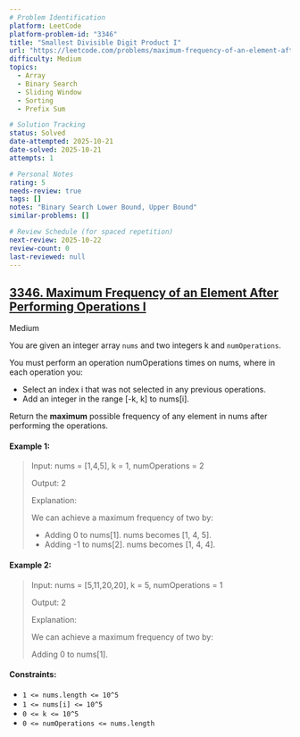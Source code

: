 ```yaml
---
# Problem Identification
platform: LeetCode
platform-problem-id: "3346"
title: "Smallest Divisible Digit Product I"
url: "https://leetcode.com/problems/maximum-frequency-of-an-element-after-performing-operations-i"
difficulty: Medium
topics:
  - Array
  - Binary Search
  - Sliding Window
  - Sorting
  - Prefix Sum

# Solution Tracking
status: Solved
date-attempted: 2025-10-21
date-solved: 2025-10-21
attempts: 1

# Personal Notes
rating: 5
needs-review: true
tags: []
notes: "Binary Search Lower Bound, Upper Bound"
similar-problems: []

# Review Schedule (for spaced repetition)
next-review: 2025-10-22
review-count: 0
last-reviewed: null
---
```


## [3346. Maximum Frequency of an Element After Performing Operations I](https://leetcode.com/problems/maximum-frequency-of-an-element-after-performing-operations-i)

Medium

You are given an integer array `nums` and two integers k and `numOperations`.

You must perform an operation numOperations times on nums, where in each operation you:

- Select an index i that was not selected in any previous operations.
- Add an integer in the range [-k, k] to nums[i].

Return the **maximum** possible frequency of any element in nums after performing the operations.

#### Example 1:

> Input: nums = [1,4,5], k = 1, numOperations = 2
> 
> Output: 2
> 
> Explanation:
> 
> We can achieve a maximum frequency of two by:
> 
> - Adding 0 to nums[1]. nums becomes [1, 4, 5].
> - Adding -1 to nums[2]. nums becomes [1, 4, 4].

#### Example 2:

> Input: nums = [5,11,20,20], k = 5, numOperations = 1
> 
> Output: 2
> 
> Explanation:
> 
> We can achieve a maximum frequency of two by:
> 
> Adding 0 to nums[1].
 

#### Constraints:

- `1 <= nums.length <= 10^5`
- `1 <= nums[i] <= 10^5`
- `0 <= k <= 10^5`
- `0 <= numOperations <= nums.length`